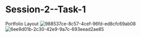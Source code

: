 # Session-2--Task-1
Portfolio Layout
![988537ce-8c57-4cef-96fd-ed8cfc69ab08](https://user-images.githubusercontent.com/91647992/156025318-961f4548-1543-469a-8105-853bdd0f5500.png)
![6ee9d01b-2c30-42e9-9a7c-693eead2ae85](https://user-images.githubusercontent.com/91647992/156025730-286e8b91-4554-4f7c-95ab-306c2187d905.png)

